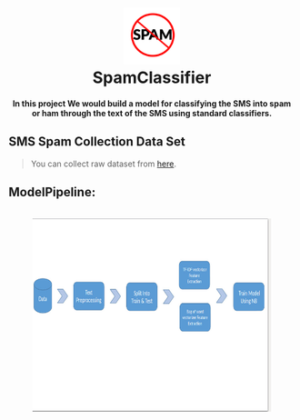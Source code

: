 
<h1 align="center">
  <br>
  <img src="https://github.com/kbipin/Natural-Language-Processing/blob/master/3-SMS-spam-classifier/images/logo.png" alt="SpamClassifier" width="100" height="100" >
  <br>
  SpamClassifier
  <br>
</h1>
<h4 align="center">In this project We would build a model for classifying the SMS into spam or ham through the text of the SMS using standard classifiers.</h4>

## SMS Spam Collection Data Set
> You can collect raw dataset from [here](https://archive.ics.uci.edu/ml/datasets/sms+spam+collection).
## ModelPipeline:

<p align="center">
  <br>
  <img src="https://github.com/kbipin/Natural-Language-Processing/blob/master/3-SMS-spam-classifier/images/ModelPipeline.jpg" width="420" height="340">
</p>
